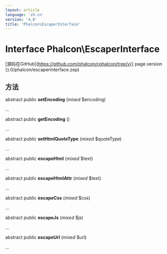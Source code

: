 ```yaml
---
layout: article
language: 'zh-cn'
version: '4.0'
title: 'Phalcon\EscaperInterface'
---
```

# Interface **Phalcon\EscaperInterface**

[源码在GitHub](https://github.com/phalcon/cphalcon/tree/v{{ page.version }}.0/phalcon/escaperinterface.zep)

## 方法

abstract public **setEncoding** (*mixed* $encoding)

...

abstract public **getEncoding** ()

...

abstract public **setHtmlQuoteType** (*mixed* $quoteType)

...

abstract public **escapeHtml** (*mixed* $text)

...

abstract public **escapeHtmlAttr** (*mixed* $text)

...

abstract public **escapeCss** (*mixed* $css)

...

abstract public **escapeJs** (*mixed* $js)

...

abstract public **escapeUrl** (*mixed* $url)

...